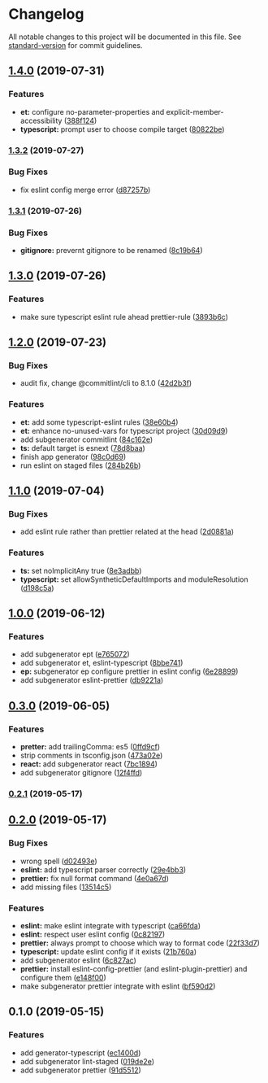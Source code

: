 # Changelog

All notable changes to this project will be documented in this file. See [standard-version](https://github.com/conventional-changelog/standard-version) for commit guidelines.

## [1.4.0](https://github.com/edvardchen/generator-effective/compare/v1.3.2...v1.4.0) (2019-07-31)


### Features

* **et:** configure no-parameter-properties and explicit-member-accessibility ([388f124](https://github.com/edvardchen/generator-effective/commit/388f124))
* **typescript:** prompt user to choose compile target ([80822be](https://github.com/edvardchen/generator-effective/commit/80822be))



### [1.3.2](https://github.com/edvardchen/generator-effective/compare/v1.3.1...v1.3.2) (2019-07-27)


### Bug Fixes

* fix eslint config merge error ([d87257b](https://github.com/edvardchen/generator-effective/commit/d87257b))



### [1.3.1](https://github.com/edvardchen/generator-effective/compare/v1.3.0...v1.3.1) (2019-07-26)


### Bug Fixes

* **gitignore:** prevernt gitignore to be renamed ([8c19b64](https://github.com/edvardchen/generator-effective/commit/8c19b64))



## [1.3.0](https://github.com/edvardchen/generator-effective/compare/v1.2.0...v1.3.0) (2019-07-26)


### Features

* make sure typescript eslint rule ahead prettier-rule ([3893b6c](https://github.com/edvardchen/generator-effective/commit/3893b6c))



## [1.2.0](https://github.com/edvardchen/generator-effective/compare/v1.1.0...v1.2.0) (2019-07-23)


### Bug Fixes

* audit fix, change @commitlint/cli to 8.1.0 ([42d2b3f](https://github.com/edvardchen/generator-effective/commit/42d2b3f))


### Features

* **et:** add some typescript-eslint rules ([38e60b4](https://github.com/edvardchen/generator-effective/commit/38e60b4))
* **et:** enhance no-unused-vars for typescript project ([30d09d9](https://github.com/edvardchen/generator-effective/commit/30d09d9))
* add subgenerator commitlint ([84c162e](https://github.com/edvardchen/generator-effective/commit/84c162e))
* **ts:** default target is esnext ([78d8baa](https://github.com/edvardchen/generator-effective/commit/78d8baa))
* finish app generator ([98c0d69](https://github.com/edvardchen/generator-effective/commit/98c0d69))
* run eslint on staged files ([284b26b](https://github.com/edvardchen/generator-effective/commit/284b26b))



## [1.1.0](https://github.com/edvardchen/generator-effective/compare/v1.0.0...v1.1.0) (2019-07-04)


### Bug Fixes

* add eslint rule rather than prettier related at the head ([2d0881a](https://github.com/edvardchen/generator-effective/commit/2d0881a))


### Features

* **ts:** set noImplicitAny true ([8e3adbb](https://github.com/edvardchen/generator-effective/commit/8e3adbb))
* **typescript:** set allowSyntheticDefaultImports and moduleResolution ([d198c5a](https://github.com/edvardchen/generator-effective/commit/d198c5a))



## [1.0.0](https://github.com/edvardchen/generator-effective/compare/v0.3.0...v1.0.0) (2019-06-12)


### Features

* add subgenerator ept ([e765072](https://github.com/edvardchen/generator-effective/commit/e765072))
* add subgenerator et, eslint-typescript ([8bbe741](https://github.com/edvardchen/generator-effective/commit/8bbe741))
* **ep:** subgenerator ep configure prettier in eslint config ([6e28899](https://github.com/edvardchen/generator-effective/commit/6e28899))
* add subgenerator eslint-prettier ([db9221a](https://github.com/edvardchen/generator-effective/commit/db9221a))



## [0.3.0](https://github.com/edvardchen/generator-effective/compare/v0.2.1...v0.3.0) (2019-06-05)


### Features

* **pretter:** add trailingComma: es5 ([0ffd9cf](https://github.com/edvardchen/generator-effective/commit/0ffd9cf))
* strip comments in tsconfig.json ([473a02e](https://github.com/edvardchen/generator-effective/commit/473a02e))
* **react:** add subgenerator react ([7bc1894](https://github.com/edvardchen/generator-effective/commit/7bc1894))
* add subgenerator gitignore ([12f4ffd](https://github.com/edvardchen/generator-effective/commit/12f4ffd))



### [0.2.1](https://github.com/edvardchen/generator-effective/compare/v0.2.0...v0.2.1) (2019-05-17)



## [0.2.0](https://github.com/edvardchen/generator-effective/compare/v0.1.0...v0.2.0) (2019-05-17)


### Bug Fixes

* wrong spell ([d02493e](https://github.com/edvardchen/generator-effective/commit/d02493e))
* **eslint:** add typescript parser correctly ([29e4bb3](https://github.com/edvardchen/generator-effective/commit/29e4bb3))
* **prettier:** fix null format command ([4e0a67d](https://github.com/edvardchen/generator-effective/commit/4e0a67d))
* add missing files ([13514c5](https://github.com/edvardchen/generator-effective/commit/13514c5))


### Features

* **eslint:** make eslint integrate with typescript ([ca66fda](https://github.com/edvardchen/generator-effective/commit/ca66fda))
* **eslint:** respect user eslint config ([0c82197](https://github.com/edvardchen/generator-effective/commit/0c82197))
* **prettier:** always prompt to choose which way to format code ([22f33d7](https://github.com/edvardchen/generator-effective/commit/22f33d7))
* **typescript:** update eslint config if it exists ([21b760a](https://github.com/edvardchen/generator-effective/commit/21b760a))
* add subgenerator eslint ([6c827ac](https://github.com/edvardchen/generator-effective/commit/6c827ac))
* **prettier:** install eslint-config-prettier (and eslint-plugin-prettier) and configure them ([e148f00](https://github.com/edvardchen/generator-effective/commit/e148f00))
* make subgenerator prettier integrate with eslint ([bf590d2](https://github.com/edvardchen/generator-effective/commit/bf590d2))



## 0.1.0 (2019-05-15)


### Features

* add generator-typescript ([ec1400d](https://github.com/edvardchen/generator-effective/commit/ec1400d))
* add subgenerator lint-staged ([019de2e](https://github.com/edvardchen/generator-effective/commit/019de2e))
* add subgenerator prettier ([91d5512](https://github.com/edvardchen/generator-effective/commit/91d5512))
